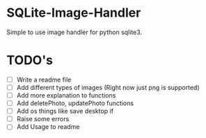 # SQLite-Image-Handler
Simple to use image handler for python sqlite3.

# TODO's
- [ ] Write a readme file
- [ ] Add different types of images (Right now just png is supported)
- [ ] Add more explanation to functions
- [ ] Add deletePhoto, updatePhoto functions
- [ ] Add os things like save desktop if 
- [ ] Raise some errors
- [ ] Add Usage to readme
